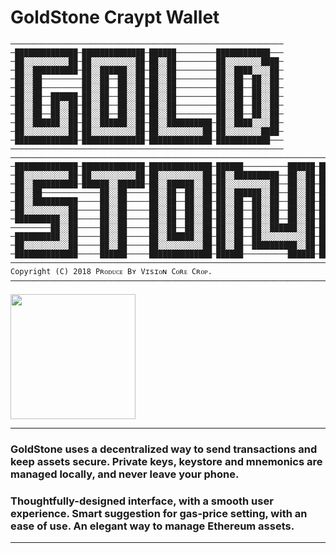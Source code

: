 # GoldStone Craypt Wallet
```
─────────────────────────────────────────────────────────────
─██████████████─██████████████─██████─────────████████████───
─██░░░░░░░░░░██─██░░░░░░░░░░██─██░░██─────────██░░░░░░░░████─
─██░░██████████─██░░██████░░██─██░░██─────────██░░████░░░░██─
─██░░██─────────██░░██──██░░██─██░░██─────────██░░██──██░░██─
─██░░██─────────██░░██──██░░██─██░░██─────────██░░██──██░░██─
─██░░██──██████─██░░██──██░░██─██░░██─────────██░░██──██░░██─
─██░░██──██░░██─██░░██──██░░██─██░░██─────────██░░██──██░░██─
─██░░██──██░░██─██░░██──██░░██─██░░██─────────██░░██──██░░██─
─██░░██████░░██─██░░██████░░██─██░░██████████─██░░████░░░░██─
─██░░░░░░░░░░██─██░░░░░░░░░░██─██░░░░░░░░░░██─██░░░░░░░░████─
─██████████████─██████████████─██████████████─████████████───
─────────────────────────────────────────────────────────────
────────────────────────────────────────────────────────────────────────────────────
─██████████████─██████████████─██████████████─██████──────────██████─██████████████─
─██░░░░░░░░░░██─██░░░░░░░░░░██─██░░░░░░░░░░██─██░░██████████──██░░██─██░░░░░░░░░░██─
─██░░██████████─██████░░██████─██░░██████░░██─██░░░░░░░░░░██──██░░██─██░░██████████─
─██░░██─────────────██░░██─────██░░██──██░░██─██░░██████░░██──██░░██─██░░██─────────
─██░░██████████─────██░░██─────██░░██──██░░██─██░░██──██░░██──██░░██─██░░██████████─
─██░░░░░░░░░░██─────██░░██─────██░░██──██░░██─██░░██──██░░██──██░░██─██░░░░░░░░░░██─
─██████████░░██─────██░░██─────██░░██──██░░██─██░░██──██░░██──██░░██─██░░██████████─
─────────██░░██─────██░░██─────██░░██──██░░██─██░░██──██░░██████░░██─██░░██─────────
─██████████░░██─────██░░██─────██░░██████░░██─██░░██──██░░░░░░░░░░██─██░░██████████─
─██░░░░░░░░░░██─────██░░██─────██░░░░░░░░░░██─██░░██──██████████░░██─██░░░░░░░░░░██─
─██████████████─────██████─────██████████████─██████──────────██████─██████████████─
────────────────────────────────────────────────────────────────────────────────────
Copyright (C) 2018 Pʀᴏᴅᴜᴄᴇ Bʏ Vɪsɪᴏɴ Cᴏʀᴇ Cʀᴏᴘ.
────────────────────────────────────────────────────────────────────────────────────
```
<image src="https://github.com/blinnnk/goldstone/blob/dev/app/src/main/res/drawable/logo.png?raw=true" height="200" width="200"></image>
___
### GoldStone uses a decentralized way to send transactions and keep assets secure. Private keys, keystore and mnemonics are managed locally, and never leave your phone.
### Thoughtfully-designed interface, with a smooth user experience. Smart suggestion for gas-price setting, with an ease of use. An elegant way to manage Ethereum assets. 
___
